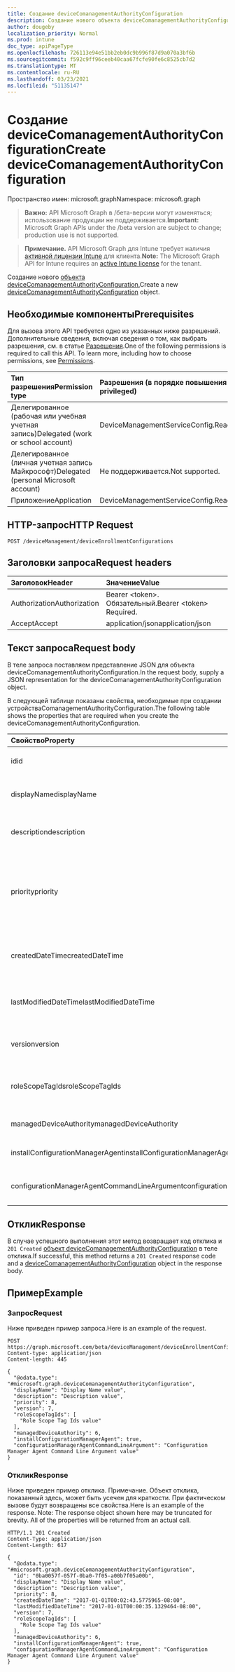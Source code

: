 ```yaml
---
title: Создание deviceComanagementAuthorityConfiguration
description: Создание нового объекта deviceComanagementAuthorityConfiguration.
author: dougeby
localization_priority: Normal
ms.prod: intune
doc_type: apiPageType
ms.openlocfilehash: 726113e94e51bb2eb0dc9b996f87d9a070a3bf6b
ms.sourcegitcommit: f592c9ff96ceeb40caa67fcfe90fe6c8525cb7d2
ms.translationtype: MT
ms.contentlocale: ru-RU
ms.lasthandoff: 03/23/2021
ms.locfileid: "51135147"
---
```

# <a name="create-devicecomanagementauthorityconfiguration"></a><span data-ttu-id="3e1ea-103">Создание deviceComanagementAuthorityConfiguration</span><span class="sxs-lookup"><span data-stu-id="3e1ea-103">Create deviceComanagementAuthorityConfiguration</span></span>

<span data-ttu-id="3e1ea-104">Пространство имен: microsoft.graph</span><span class="sxs-lookup"><span data-stu-id="3e1ea-104">Namespace: microsoft.graph</span></span>

> <span data-ttu-id="3e1ea-105">**Важно:** API Microsoft Graph в /бета-версии могут изменяться; использование продукции не поддерживается.</span><span class="sxs-lookup"><span data-stu-id="3e1ea-105">**Important:** Microsoft Graph APIs under the /beta version are subject to change; production use is not supported.</span></span>

> <span data-ttu-id="3e1ea-106">**Примечание.** API Microsoft Graph для Intune требует наличия [активной лицензии Intune](https://go.microsoft.com/fwlink/?linkid=839381) для клиента.</span><span class="sxs-lookup"><span data-stu-id="3e1ea-106">**Note:** The Microsoft Graph API for Intune requires an [active Intune license](https://go.microsoft.com/fwlink/?linkid=839381) for the tenant.</span></span>

<span data-ttu-id="3e1ea-107">Создание нового [объекта deviceComanagementAuthorityConfiguration.](../resources/intune-onboarding-devicecomanagementauthorityconfiguration.md)</span><span class="sxs-lookup"><span data-stu-id="3e1ea-107">Create a new [deviceComanagementAuthorityConfiguration](../resources/intune-onboarding-devicecomanagementauthorityconfiguration.md) object.</span></span>

## <a name="prerequisites"></a><span data-ttu-id="3e1ea-108">Необходимые компоненты</span><span class="sxs-lookup"><span data-stu-id="3e1ea-108">Prerequisites</span></span>
<span data-ttu-id="3e1ea-p101">Для вызова этого API требуется одно из указанных ниже разрешений. Дополнительные сведения, включая сведения о том, как выбрать разрешения, см. в статье [Разрешения](/graph/permissions-reference).</span><span class="sxs-lookup"><span data-stu-id="3e1ea-p101">One of the following permissions is required to call this API. To learn more, including how to choose permissions, see [Permissions](/graph/permissions-reference).</span></span>

|<span data-ttu-id="3e1ea-111">Тип разрешения</span><span class="sxs-lookup"><span data-stu-id="3e1ea-111">Permission type</span></span>|<span data-ttu-id="3e1ea-112">Разрешения (в порядке повышения привилегий)</span><span class="sxs-lookup"><span data-stu-id="3e1ea-112">Permissions (from least to most privileged)</span></span>|
|:---|:---|
|<span data-ttu-id="3e1ea-113">Делегированное (рабочая или учебная учетная запись)</span><span class="sxs-lookup"><span data-stu-id="3e1ea-113">Delegated (work or school account)</span></span>|<span data-ttu-id="3e1ea-114">DeviceManagementServiceConfig.ReadWrite.All</span><span class="sxs-lookup"><span data-stu-id="3e1ea-114">DeviceManagementServiceConfig.ReadWrite.All</span></span>|
|<span data-ttu-id="3e1ea-115">Делегированное (личная учетная запись Майкрософт)</span><span class="sxs-lookup"><span data-stu-id="3e1ea-115">Delegated (personal Microsoft account)</span></span>|<span data-ttu-id="3e1ea-116">Не поддерживается.</span><span class="sxs-lookup"><span data-stu-id="3e1ea-116">Not supported.</span></span>|
|<span data-ttu-id="3e1ea-117">Приложение</span><span class="sxs-lookup"><span data-stu-id="3e1ea-117">Application</span></span>|<span data-ttu-id="3e1ea-118">DeviceManagementServiceConfig.ReadWrite.All</span><span class="sxs-lookup"><span data-stu-id="3e1ea-118">DeviceManagementServiceConfig.ReadWrite.All</span></span>|

## <a name="http-request"></a><span data-ttu-id="3e1ea-119">HTTP-запрос</span><span class="sxs-lookup"><span data-stu-id="3e1ea-119">HTTP Request</span></span>
<!-- {
  "blockType": "ignored"
}
-->
``` http
POST /deviceManagement/deviceEnrollmentConfigurations
```

## <a name="request-headers"></a><span data-ttu-id="3e1ea-120">Заголовки запроса</span><span class="sxs-lookup"><span data-stu-id="3e1ea-120">Request headers</span></span>
|<span data-ttu-id="3e1ea-121">Заголовок</span><span class="sxs-lookup"><span data-stu-id="3e1ea-121">Header</span></span>|<span data-ttu-id="3e1ea-122">Значение</span><span class="sxs-lookup"><span data-stu-id="3e1ea-122">Value</span></span>|
|:---|:---|
|<span data-ttu-id="3e1ea-123">Authorization</span><span class="sxs-lookup"><span data-stu-id="3e1ea-123">Authorization</span></span>|<span data-ttu-id="3e1ea-124">Bearer &lt;token&gt;. Обязательный.</span><span class="sxs-lookup"><span data-stu-id="3e1ea-124">Bearer &lt;token&gt; Required.</span></span>|
|<span data-ttu-id="3e1ea-125">Accept</span><span class="sxs-lookup"><span data-stu-id="3e1ea-125">Accept</span></span>|<span data-ttu-id="3e1ea-126">application/json</span><span class="sxs-lookup"><span data-stu-id="3e1ea-126">application/json</span></span>|

## <a name="request-body"></a><span data-ttu-id="3e1ea-127">Текст запроса</span><span class="sxs-lookup"><span data-stu-id="3e1ea-127">Request body</span></span>
<span data-ttu-id="3e1ea-128">В теле запроса поставляем представление JSON для объекта deviceComanagementAuthorityConfiguration.</span><span class="sxs-lookup"><span data-stu-id="3e1ea-128">In the request body, supply a JSON representation for the deviceComanagementAuthorityConfiguration object.</span></span>

<span data-ttu-id="3e1ea-129">В следующей таблице показаны свойства, необходимые при создании устройстваComanagementAuthorityConfiguration.</span><span class="sxs-lookup"><span data-stu-id="3e1ea-129">The following table shows the properties that are required when you create the deviceComanagementAuthorityConfiguration.</span></span>

|<span data-ttu-id="3e1ea-130">Свойство</span><span class="sxs-lookup"><span data-stu-id="3e1ea-130">Property</span></span>|<span data-ttu-id="3e1ea-131">Тип</span><span class="sxs-lookup"><span data-stu-id="3e1ea-131">Type</span></span>|<span data-ttu-id="3e1ea-132">Описание</span><span class="sxs-lookup"><span data-stu-id="3e1ea-132">Description</span></span>|
|:---|:---|:---|
|<span data-ttu-id="3e1ea-133">id</span><span class="sxs-lookup"><span data-stu-id="3e1ea-133">id</span></span>|<span data-ttu-id="3e1ea-134">Строка</span><span class="sxs-lookup"><span data-stu-id="3e1ea-134">String</span></span>|<span data-ttu-id="3e1ea-135">Уникальный идентификатор учетной записи, унаследованной от [deviceEnrollmentConfiguration](../resources/intune-shared-deviceenrollmentconfiguration.md)</span><span class="sxs-lookup"><span data-stu-id="3e1ea-135">Unique Identifier for the account Inherited from [deviceEnrollmentConfiguration](../resources/intune-shared-deviceenrollmentconfiguration.md)</span></span>|
|<span data-ttu-id="3e1ea-136">displayName</span><span class="sxs-lookup"><span data-stu-id="3e1ea-136">displayName</span></span>|<span data-ttu-id="3e1ea-137">Строка</span><span class="sxs-lookup"><span data-stu-id="3e1ea-137">String</span></span>|<span data-ttu-id="3e1ea-138">Отображающее имя конфигурации регистрации устройства, унаследованной от [deviceEnrollmentConfiguration](../resources/intune-shared-deviceenrollmentconfiguration.md)</span><span class="sxs-lookup"><span data-stu-id="3e1ea-138">The display name of the device enrollment configuration Inherited from [deviceEnrollmentConfiguration](../resources/intune-shared-deviceenrollmentconfiguration.md)</span></span>|
|<span data-ttu-id="3e1ea-139">description</span><span class="sxs-lookup"><span data-stu-id="3e1ea-139">description</span></span>|<span data-ttu-id="3e1ea-140">Строка</span><span class="sxs-lookup"><span data-stu-id="3e1ea-140">String</span></span>|<span data-ttu-id="3e1ea-141">Описание конфигурации регистрации устройства, унаследованной от [deviceEnrollmentConfiguration](../resources/intune-shared-deviceenrollmentconfiguration.md)</span><span class="sxs-lookup"><span data-stu-id="3e1ea-141">The description of the device enrollment configuration Inherited from [deviceEnrollmentConfiguration](../resources/intune-shared-deviceenrollmentconfiguration.md)</span></span>|
|<span data-ttu-id="3e1ea-142">priority</span><span class="sxs-lookup"><span data-stu-id="3e1ea-142">priority</span></span>|<span data-ttu-id="3e1ea-143">Int32</span><span class="sxs-lookup"><span data-stu-id="3e1ea-143">Int32</span></span>|<span data-ttu-id="3e1ea-144">Приоритет используется, когда пользователь существует в нескольких группах, которые назначены конфигурации регистрации.</span><span class="sxs-lookup"><span data-stu-id="3e1ea-144">Priority is used when a user exists in multiple groups that are assigned enrollment configuration.</span></span> <span data-ttu-id="3e1ea-145">Пользователи подчиняются только конфигурации с наименьшим значением приоритета.</span><span class="sxs-lookup"><span data-stu-id="3e1ea-145">Users are subject only to the configuration with the lowest priority value.</span></span> <span data-ttu-id="3e1ea-146">Наследуется от [deviceEnrollmentConfiguration](../resources/intune-shared-deviceenrollmentconfiguration.md)</span><span class="sxs-lookup"><span data-stu-id="3e1ea-146">Inherited from [deviceEnrollmentConfiguration](../resources/intune-shared-deviceenrollmentconfiguration.md)</span></span>|
|<span data-ttu-id="3e1ea-147">createdDateTime</span><span class="sxs-lookup"><span data-stu-id="3e1ea-147">createdDateTime</span></span>|<span data-ttu-id="3e1ea-148">DateTimeOffset</span><span class="sxs-lookup"><span data-stu-id="3e1ea-148">DateTimeOffset</span></span>|<span data-ttu-id="3e1ea-149">Создано время даты в UTC конфигурации регистрации устройства, унаследованной от [deviceEnrollmentConfiguration](../resources/intune-shared-deviceenrollmentconfiguration.md)</span><span class="sxs-lookup"><span data-stu-id="3e1ea-149">Created date time in UTC of the device enrollment configuration Inherited from [deviceEnrollmentConfiguration](../resources/intune-shared-deviceenrollmentconfiguration.md)</span></span>|
|<span data-ttu-id="3e1ea-150">lastModifiedDateTime</span><span class="sxs-lookup"><span data-stu-id="3e1ea-150">lastModifiedDateTime</span></span>|<span data-ttu-id="3e1ea-151">DateTimeOffset</span><span class="sxs-lookup"><span data-stu-id="3e1ea-151">DateTimeOffset</span></span>|<span data-ttu-id="3e1ea-152">Последнее измененное время даты в UTC конфигурации регистрации устройства, унаследованной от [deviceEnrollmentConfiguration](../resources/intune-shared-deviceenrollmentconfiguration.md)</span><span class="sxs-lookup"><span data-stu-id="3e1ea-152">Last modified date time in UTC of the device enrollment configuration Inherited from [deviceEnrollmentConfiguration](../resources/intune-shared-deviceenrollmentconfiguration.md)</span></span>|
|<span data-ttu-id="3e1ea-153">version</span><span class="sxs-lookup"><span data-stu-id="3e1ea-153">version</span></span>|<span data-ttu-id="3e1ea-154">Int32</span><span class="sxs-lookup"><span data-stu-id="3e1ea-154">Int32</span></span>|<span data-ttu-id="3e1ea-155">Версия конфигурации регистрации устройства, унаследованной от [deviceEnrollmentConfiguration](../resources/intune-shared-deviceenrollmentconfiguration.md)</span><span class="sxs-lookup"><span data-stu-id="3e1ea-155">The version of the device enrollment configuration Inherited from [deviceEnrollmentConfiguration](../resources/intune-shared-deviceenrollmentconfiguration.md)</span></span>|
|<span data-ttu-id="3e1ea-156">roleScopeTagIds</span><span class="sxs-lookup"><span data-stu-id="3e1ea-156">roleScopeTagIds</span></span>|<span data-ttu-id="3e1ea-157">Коллекция String</span><span class="sxs-lookup"><span data-stu-id="3e1ea-157">String collection</span></span>|<span data-ttu-id="3e1ea-158">Необязательные теги области ролей для ограничений регистрации.</span><span class="sxs-lookup"><span data-stu-id="3e1ea-158">Optional role scope tags for the enrollment restrictions.</span></span> <span data-ttu-id="3e1ea-159">Наследуется от [deviceEnrollmentConfiguration](../resources/intune-shared-deviceenrollmentconfiguration.md)</span><span class="sxs-lookup"><span data-stu-id="3e1ea-159">Inherited from [deviceEnrollmentConfiguration](../resources/intune-shared-deviceenrollmentconfiguration.md)</span></span>|
|<span data-ttu-id="3e1ea-160">managedDeviceAuthority</span><span class="sxs-lookup"><span data-stu-id="3e1ea-160">managedDeviceAuthority</span></span>|<span data-ttu-id="3e1ea-161">Int32</span><span class="sxs-lookup"><span data-stu-id="3e1ea-161">Int32</span></span>|<span data-ttu-id="3e1ea-162">Конфигурация Управления CoManagement ManagedDeviceAuthority</span><span class="sxs-lookup"><span data-stu-id="3e1ea-162">CoManagement Authority configuration ManagedDeviceAuthority</span></span>|
|<span data-ttu-id="3e1ea-163">installConfigurationManagerAgent</span><span class="sxs-lookup"><span data-stu-id="3e1ea-163">installConfigurationManagerAgent</span></span>|<span data-ttu-id="3e1ea-164">Boolean</span><span class="sxs-lookup"><span data-stu-id="3e1ea-164">Boolean</span></span>|<span data-ttu-id="3e1ea-165">Конфигурация Управления CoManagement InstallConfigurationManagerAgent</span><span class="sxs-lookup"><span data-stu-id="3e1ea-165">CoManagement Authority configuration InstallConfigurationManagerAgent</span></span>|
|<span data-ttu-id="3e1ea-166">configurationManagerAgentCommandLineArgument</span><span class="sxs-lookup"><span data-stu-id="3e1ea-166">configurationManagerAgentCommandLineArgument</span></span>|<span data-ttu-id="3e1ea-167">Строка</span><span class="sxs-lookup"><span data-stu-id="3e1ea-167">String</span></span>|<span data-ttu-id="3e1ea-168">Конфигурация CoManagement Authority ConfigurationManagerAgentCommandLineArgument</span><span class="sxs-lookup"><span data-stu-id="3e1ea-168">CoManagement Authority configuration ConfigurationManagerAgentCommandLineArgument</span></span>|



## <a name="response"></a><span data-ttu-id="3e1ea-169">Отклик</span><span class="sxs-lookup"><span data-stu-id="3e1ea-169">Response</span></span>
<span data-ttu-id="3e1ea-170">В случае успешного выполнения этот метод возвращает код отклика и `201 Created` [объект deviceComanagementAuthorityConfiguration](../resources/intune-onboarding-devicecomanagementauthorityconfiguration.md) в теле отклика.</span><span class="sxs-lookup"><span data-stu-id="3e1ea-170">If successful, this method returns a `201 Created` response code and a [deviceComanagementAuthorityConfiguration](../resources/intune-onboarding-devicecomanagementauthorityconfiguration.md) object in the response body.</span></span>

## <a name="example"></a><span data-ttu-id="3e1ea-171">Пример</span><span class="sxs-lookup"><span data-stu-id="3e1ea-171">Example</span></span>

### <a name="request"></a><span data-ttu-id="3e1ea-172">Запрос</span><span class="sxs-lookup"><span data-stu-id="3e1ea-172">Request</span></span>
<span data-ttu-id="3e1ea-173">Ниже приведен пример запроса.</span><span class="sxs-lookup"><span data-stu-id="3e1ea-173">Here is an example of the request.</span></span>
``` http
POST https://graph.microsoft.com/beta/deviceManagement/deviceEnrollmentConfigurations
Content-type: application/json
Content-length: 445

{
  "@odata.type": "#microsoft.graph.deviceComanagementAuthorityConfiguration",
  "displayName": "Display Name value",
  "description": "Description value",
  "priority": 8,
  "version": 7,
  "roleScopeTagIds": [
    "Role Scope Tag Ids value"
  ],
  "managedDeviceAuthority": 6,
  "installConfigurationManagerAgent": true,
  "configurationManagerAgentCommandLineArgument": "Configuration Manager Agent Command Line Argument value"
}
```

### <a name="response"></a><span data-ttu-id="3e1ea-174">Отклик</span><span class="sxs-lookup"><span data-stu-id="3e1ea-174">Response</span></span>
<span data-ttu-id="3e1ea-p104">Ниже приведен пример отклика. Примечание. Объект отклика, показанный здесь, может быть усечен для краткости. При фактическом вызове будут возвращены все свойства.</span><span class="sxs-lookup"><span data-stu-id="3e1ea-p104">Here is an example of the response. Note: The response object shown here may be truncated for brevity. All of the properties will be returned from an actual call.</span></span>
``` http
HTTP/1.1 201 Created
Content-Type: application/json
Content-Length: 617

{
  "@odata.type": "#microsoft.graph.deviceComanagementAuthorityConfiguration",
  "id": "0ba0057f-057f-0ba0-7f05-a00b7f05a00b",
  "displayName": "Display Name value",
  "description": "Description value",
  "priority": 8,
  "createdDateTime": "2017-01-01T00:02:43.5775965-08:00",
  "lastModifiedDateTime": "2017-01-01T00:00:35.1329464-08:00",
  "version": 7,
  "roleScopeTagIds": [
    "Role Scope Tag Ids value"
  ],
  "managedDeviceAuthority": 6,
  "installConfigurationManagerAgent": true,
  "configurationManagerAgentCommandLineArgument": "Configuration Manager Agent Command Line Argument value"
}
```




